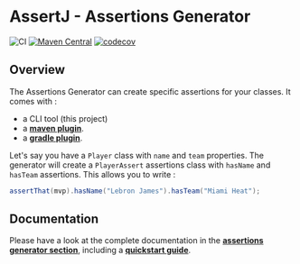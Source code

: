 # AssertJ - Assertions Generator

![CI](https://github.com/assertj/assertj-assertions-generator/workflows/CI/badge.svg)
[![Maven Central](https://maven-badges.herokuapp.com/maven-central/org.assertj/assertj-assertions-generator-maven-plugin/badge.svg)](https://maven-badges.herokuapp.com/maven-central/org.assertj/assertj-assertions-generator-maven-plugin)
[![codecov](https://codecov.io/gh/szatyinadam/assertj-assertions-generator/branch/main/graph/badge.svg?token=T0OTMN3AMY)](https://codecov.io/gh/szatyinadam/assertj-assertions-generator)

## Overview 

The Assertions Generator can create specific assertions for your classes. It comes with :
* a CLI tool (this project) 
* a [**maven plugin**](https://github.com/assertj/assertj-assertions-generator-maven-plugin).
* a [**gradle plugin**](https://github.com/assertj/assertj-generator-gradle-plugin).

Let's say you have a `Player` class with `name` and `team` properties. The generator will create a `PlayerAssert` assertions class with `hasName` and `hasTeam` assertions. This allows you to write :

```java
assertThat(mvp).hasName("Lebron James").hasTeam("Miami Heat");
```

## Documentation

Please have a look at the complete documentation in the [**assertions generator section**](http://joel-costigliola.github.io/assertj/assertj-assertions-generator.html), including a [**quickstart guide**](http://joel-costigliola.github.io/assertj/assertj-assertions-generator.html#quickstart).
